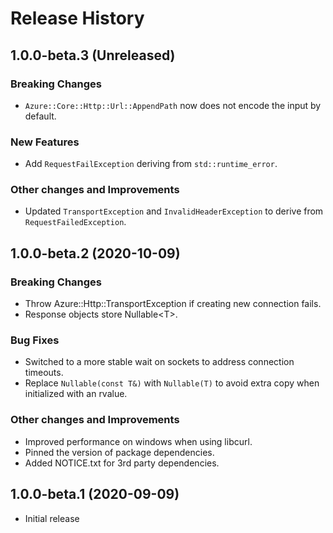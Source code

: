 # Release History

## 1.0.0-beta.3 (Unreleased)

### Breaking Changes

- `Azure::Core::Http::Url::AppendPath` now does not encode the input by default.

### New Features

- Add `RequestFailException` deriving from `std::runtime_error`.

### Other changes and Improvements

- Updated `TransportException` and `InvalidHeaderException` to derive from `RequestFailedException`.

## 1.0.0-beta.2 (2020-10-09)

### Breaking Changes

- Throw Azure::Http::TransportException if creating new connection fails.
- Response objects store Nullable\<T\>.

### Bug Fixes

- Switched to a more stable wait on sockets to address connection timeouts.
- Replace `Nullable(const T&)` with `Nullable(T)` to avoid extra copy when initialized with an rvalue.

### Other changes and Improvements

- Improved performance on windows when using libcurl.
- Pinned the version of package dependencies.
- Added NOTICE.txt for 3rd party dependencies.

## 1.0.0-beta.1 (2020-09-09)

- Initial release

